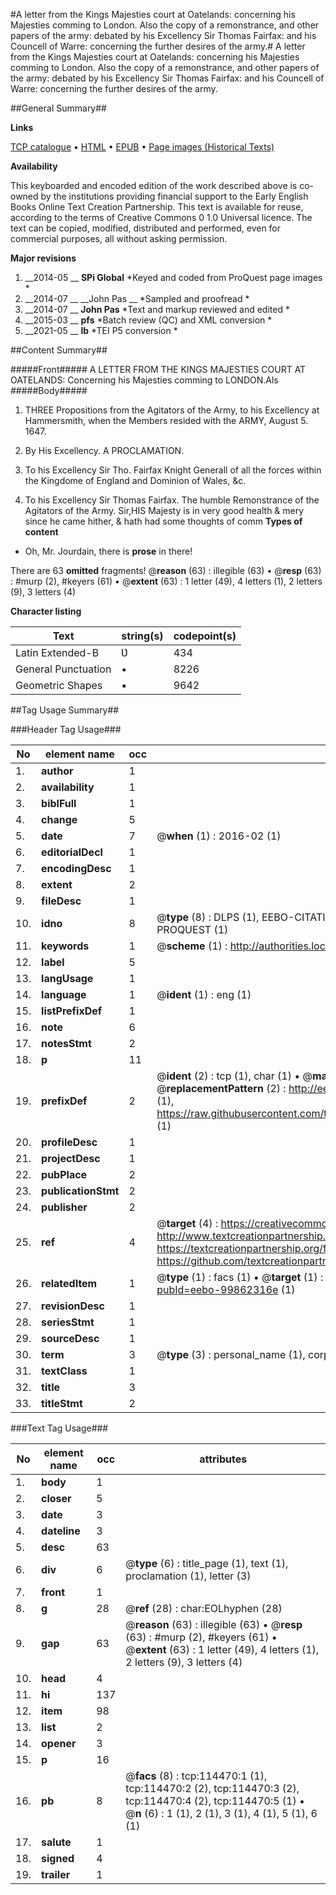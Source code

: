 #A letter from the Kings Majesties court at Oatelands: concerning his Majesties comming to London. Also the copy of a remonstrance, and other papers of the army: debated by his Excellency Sir Thomas Fairfax: and his Councell of Warre: concerning the further desires of the army.#
A letter from the Kings Majesties court at Oatelands: concerning his Majesties comming to London. Also the copy of a remonstrance, and other papers of the army: debated by his Excellency Sir Thomas Fairfax: and his Councell of Warre: concerning the further desires of the army.

##General Summary##

**Links**

[TCP catalogue](http://www.ota.ox.ac.uk/tcp/)  • 
[HTML](http://tei.it.ox.ac.uk/tcp/Texts-HTML/free/A87/A87980.html)  • 
[EPUB](http://tei.it.ox.ac.uk/tcp/Texts-EPUB/free/A87/A87980.epub) • 
[Page images (Historical Texts)](https://historicaltexts.jisc.ac.uk/eebo-99862316e)

**Availability**

This keyboarded and encoded edition of the work described above is co-owned by the
    institutions providing financial support to the Early English Books Online Text Creation
    Partnership. This text is available for reuse, according to the terms of  Creative Commons 0 1.0 Universal
    licence. The text can be copied, modified, distributed and performed, even for commercial
    purposes, all without asking permission.

**Major revisions**

1. __2014-05 __ __SPi Global__ *Keyed and coded from ProQuest page images *
1. __2014-07 __ __John Pas __ *Sampled and proofread *
1. __2014-07 __ __John Pas__ *Text and markup reviewed and edited *
1. __2015-03 __ __pfs__ *Batch review (QC) and XML conversion *
1. __2021-05 __ __lb__ *TEI P5 conversion *

##Content Summary##

#####Front#####
A LETTER FROM THE KINGS MAJESTIES COURT AT OATELANDS: Concerning his Majesties comming to LONDON.Als
#####Body#####

1. THREE Propositions from the Agitators of the Army, to his Excellency at Hammersmith, when the Members resided with the ARMY, August 5. 1647.

1. By His Excellency. A PROCLAMATION.

1. To his Excellency Sir Tho. Fairfax Knight Generall of all the forces within the Kingdome of England and Dominion of Wales, &c.

1. To his Excellency Sir Thomas Fairfax. The humble Remonstrance of the Agitators of the Army.
Sir,HIS Majesty is in very good health & mery since he came hither, & hath had some thoughts of comm
**Types of content**

  * Oh, Mr. Jourdain, there is **prose** in there!

There are 63 **omitted** fragments! 
 @__reason__ (63) : illegible (63)  •  @__resp__ (63) : #murp (2), #keyers (61)  •  @__extent__ (63) : 1 letter (49), 4 letters (1), 2 letters (9), 3 letters (4)

**Character listing**


|Text|string(s)|codepoint(s)|
|---|---|---|
|Latin Extended-B|Ʋ|434|
|General Punctuation|•|8226|
|Geometric Shapes|▪|9642|

##Tag Usage Summary##

###Header Tag Usage###

|No|element name|occ|attributes|
|---|---|---|---|
|1.|__author__|1||
|2.|__availability__|1||
|3.|__biblFull__|1||
|4.|__change__|5||
|5.|__date__|7| @__when__ (1) : 2016-02 (1)|
|6.|__editorialDecl__|1||
|7.|__encodingDesc__|1||
|8.|__extent__|2||
|9.|__fileDesc__|1||
|10.|__idno__|8| @__type__ (8) : DLPS (1), EEBO-CITATION (1), VID (1), EEBO-PROQUEST (1), STC (3), PROQUEST (1)|
|11.|__keywords__|1| @__scheme__ (1) : http://authorities.loc.gov/ (1)|
|12.|__label__|5||
|13.|__langUsage__|1||
|14.|__language__|1| @__ident__ (1) : eng (1)|
|15.|__listPrefixDef__|1||
|16.|__note__|6||
|17.|__notesStmt__|2||
|18.|__p__|11||
|19.|__prefixDef__|2| @__ident__ (2) : tcp (1), char (1)  •  @__matchPattern__ (2) : ([0-9\-]+):([0-9IVX]+) (1), (.+) (1)  •  @__replacementPattern__ (2) : http://eebo.chadwyck.com/downloadtiff?vid=$1&page=$2 (1), https://raw.githubusercontent.com/textcreationpartnership/Texts/master/tcpchars.xml#$1 (1)|
|20.|__profileDesc__|1||
|21.|__projectDesc__|1||
|22.|__pubPlace__|2||
|23.|__publicationStmt__|2||
|24.|__publisher__|2||
|25.|__ref__|4| @__target__ (4) : https://creativecommons.org/publicdomain/zero/1.0/ (1), http://www.textcreationpartnership.org/docs/. (1), https://textcreationpartnership.org/faq/#faq05 (1), https://github.com/textcreationpartnership (1)|
|26.|__relatedItem__|1| @__type__ (1) : facs (1)  •  @__target__ (1) : https://data.historicaltexts.jisc.ac.uk/view?pubId=eebo-99862316e (1)|
|27.|__revisionDesc__|1||
|28.|__seriesStmt__|1||
|29.|__sourceDesc__|1||
|30.|__term__|3| @__type__ (3) : personal_name (1), corporate_name (1), geographic_name (1)|
|31.|__textClass__|1||
|32.|__title__|3||
|33.|__titleStmt__|2||


###Text Tag Usage###

|No|element name|occ|attributes|
|---|---|---|---|
|1.|__body__|1||
|2.|__closer__|5||
|3.|__date__|3||
|4.|__dateline__|3||
|5.|__desc__|63||
|6.|__div__|6| @__type__ (6) : title_page (1), text (1), proclamation (1), letter (3)|
|7.|__front__|1||
|8.|__g__|28| @__ref__ (28) : char:EOLhyphen (28)|
|9.|__gap__|63| @__reason__ (63) : illegible (63)  •  @__resp__ (63) : #murp (2), #keyers (61)  •  @__extent__ (63) : 1 letter (49), 4 letters (1), 2 letters (9), 3 letters (4)|
|10.|__head__|4||
|11.|__hi__|137||
|12.|__item__|98||
|13.|__list__|2||
|14.|__opener__|3||
|15.|__p__|16||
|16.|__pb__|8| @__facs__ (8) : tcp:114470:1 (1), tcp:114470:2 (2), tcp:114470:3 (2), tcp:114470:4 (2), tcp:114470:5 (1)  •  @__n__ (6) : 1 (1), 2 (1), 3 (1), 4 (1), 5 (1), 6 (1)|
|17.|__salute__|1||
|18.|__signed__|4||
|19.|__trailer__|1||
